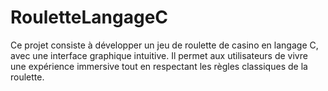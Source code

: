 # RouletteLangageC
Ce projet consiste à développer un jeu de roulette de casino en langage C, avec une interface graphique intuitive. Il permet aux utilisateurs de vivre une expérience immersive tout en respectant les règles classiques de la roulette.
